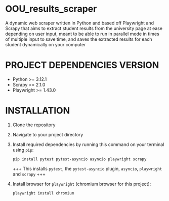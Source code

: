 # OOU_results_scraper
A dynamic web scraper written in Python and based off Playwright and Scrapy that aims to extract student results from the university page at ease depending on user input, meant to be able to run in parallel mode in times of multiple input to save time, and saves the extracted results for each student dynamically on your computer 


# PROJECT DEPENDENCIES VERSION
* Python >= 3.12.1
* Scrapy >= 2.1.0
* Playwright >= 1.43.0


# INSTALLATION
1. Clone the repository

2. Navigate to your project directory
   
3. Install required dependencies by running this command on your terminal using ```pip```:

   ```
   pip install pytest pytest-asyncio asyncio playwright scrapy
   ```
   
   +++ This installs ```pytest```, the ```pytest-asyncio``` plugin, ```asyncio```, ```playwright``` and ```scrapy``` +++

5. Install browser for ```playwright``` (chromium browser for this project):

   ```
   playwright install chromium
   ```
